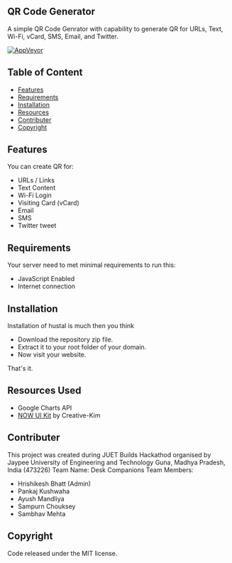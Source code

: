 ## QR Code Generator
A simple QR Code Genrator with capability to generate QR for URLs, Text, Wi-Fi, vCard, SMS, Email, and Twitter.

[![AppVeyor](https://img.shields.io/badge/Demo-Live-lightgreen)](https://pankajkushwaha123.github.io/QR-Code-Generator/)

## Table of Content 
- [Features](#features)
- [Requirements](#requirements) 
- [Installation](#installation)
- [Resources](#resources)
- [Contributer](#contributer)
- [Copyright](#copyright)

## Features
You can create QR for:
- URLs / Links
- Text Content
- Wi-Fi Login
- Visiting Card (vCard)
- Email
- SMS
- Twitter tweet

## Requirements
Your server need to met minimal requirements to run this:
- JavaScript Enabled
- Internet connection

## Installation 
Installation of hustal is much then you think 
- Download the repository zip file. 
- Extract it to your root folder of your domain. 
- Now visit your website.

That's it.

## Resources Used
- Google Charts API
- [NOW UI Kit](https://demos.creative-tim.com/now-ui-kit/index.html) by Creative-Kim

## Contributer
This project was created during JUET Builds Hackathod organised by Jaypee University of Engineering and Technology Guna, Madhya Pradesh, India (473226)
Team Name: Desk Companions
Team Members:
- Hrishikesh Bhatt (Admin)
- Pankaj Kushwaha
- Ayush Mandliya
- Sampurn Chouksey
- Sambhav Mehta

## Copyright
Code released under the MIT license.
